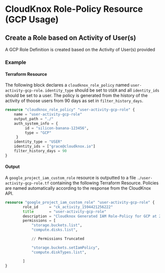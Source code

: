# CloudKnox Role-Policy Resource (GCP Usage)

## Create a Role based on Activity of User(s)

A GCP Role Definition is created based on the Activity of User(s) provided

### Example

#### Terraform Resource

The following block declares a `cloudknox_role_policy` named `user-activity-gcp-role`. `identity_type` should be set to `USER` and all `identity_ids` should be set to a user. The policy is generated from the history of the activity of thoose users from 90 days as set in `filter_history_days`. 

```terraform
resource "cloudknox_role_policy" "user-activity-gcp-role" {
    name = "user-activity-gcp-role"
    output_path = "./"
    auth_system_info = {
         id = "silicon-banana-123456",
         type = "GCP"
     }
    identity_type = "USER"
    identity_ids = ["grace@cloudknox.io"]
    filter_history_days = 90
}
```

#### Output

A `google_project_iam_custom_role` resource is outputted to a file `./user-activity-gcp-role.tf` containing the following Terraform Resource. Policies are named automatically according to the response from the CloudKnox API.

```terraform
resource "google_project_iam_custom_role" "user-activity-gcp-role" {
		role_id     = "ck_activity_1594421256222"
		title		= "user-activity-gcp-role"
		description = "Cloudknox Generated IAM Role-Policy for GCP at 2020-07-16 14:30:55.374293 -0700 PDT m=+0.348074801"
		permissions = [
			"storage.buckets.list",
			"compute.disks.list",

            // Permissions Truncated

			"storage.buckets.setIamPolicy",
			"compute.diskTypes.list",

		]
}
```

